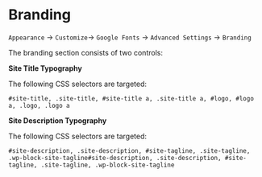 # Branding

`Appearance` → `Customize`→ `Google Fonts` → `Advanced Settings` → `Branding`

The branding section consists of two controls:

**Site Title Typography**

The following CSS selectors are targeted:

```
#site-title, .site-title, #site-title a, .site-title a, #logo, #logo a, .logo, .logo a
```

**Site Description Typography**

The following CSS selectors are targeted:

```
#site-description, .site-description, #site-tagline, .site-tagline, .wp-block-site-tagline#site-description, .site-description, #site-tagline, .site-tagline, .wp-block-site-tagline
```
